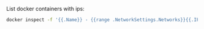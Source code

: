 List docker containers with ips:

```bash
docker inspect -f '{{.Name}} - {{range .NetworkSettings.Networks}}{{.IPAddress}}{{end}}' $(docker ps -q)
```
